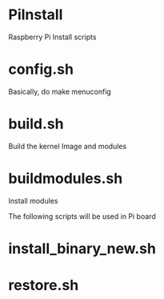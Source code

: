 PiInstall
=========

Raspberry Pi Install scripts

config.sh
=========
Basically, do
make menuconfig

build.sh
=========
Build the kernel Image and modules

buildmodules.sh
=========
Install modules

The following scripts will be used in Pi board

install_binary_new.sh
=========

restore.sh
=========
